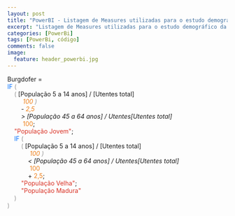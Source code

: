 ```yaml
---
layout: post
title: "PowerBI - Listagem de Measures utilizadas para o estudo demográfico da lista de utentes"
excerpt: "Listagem de Measures utilizadas para o estudo demográfico da lista de utentes."
categories: [PowerBi]
tags: [PowerBi, código]
comments: false
image:
  feature: header_powerbi.jpg
---
```




Burgdofer&nbsp;=<br><span class="Keyword" style="color:#0070FF">IF</span><span class="Parenthesis" style="color:#969696">&nbsp;(</span><br><span class="indent4">&nbsp;&nbsp;&nbsp;&nbsp;</span><span class="Parenthesis" style="color:#969696">(</span>&nbsp;[População&nbsp;5&nbsp;a&nbsp;14&nbsp;anos]&nbsp;/&nbsp;[Utentes&nbsp;total]<br>&nbsp;&nbsp;&nbsp;&nbsp;&nbsp;&nbsp;&nbsp;&nbsp;*&nbsp;<span class="Number" style="color:#EE7F18">100</span>&nbsp;<span class="Parenthesis" style="color:#969696">)</span><br>&nbsp;&nbsp;&nbsp;&nbsp;&nbsp;&nbsp;&nbsp;&nbsp;-&nbsp;<span class="Number" style="color:#EE7F18">2,5</span><br>&nbsp;&nbsp;&nbsp;&nbsp;&nbsp;&nbsp;&nbsp;&nbsp;&gt;&nbsp;[População&nbsp;45&nbsp;a&nbsp;64&nbsp;anos]&nbsp;/&nbsp;Utentes[Utentes&nbsp;total]<br>&nbsp;&nbsp;&nbsp;&nbsp;&nbsp;&nbsp;&nbsp;&nbsp;*&nbsp;<span class="Number" style="color:#EE7F18">100</span>;<br><span class="indent4">&nbsp;&nbsp;&nbsp;&nbsp;</span><span class="StringLiteral" style="color:#D93124">"População&nbsp;Jovem"</span>;<br><span class="indent4">&nbsp;&nbsp;&nbsp;&nbsp;</span><span class="Keyword" style="color:#0070FF">IF</span><span class="Parenthesis" style="color:#969696">&nbsp;(</span><br><span class="indent8">&nbsp;&nbsp;&nbsp;&nbsp;&nbsp;&nbsp;&nbsp;&nbsp;</span><span class="Parenthesis" style="color:#969696">(</span>&nbsp;[População&nbsp;5&nbsp;a&nbsp;14&nbsp;anos]&nbsp;/&nbsp;[Utentes&nbsp;total]<br>&nbsp;&nbsp;&nbsp;&nbsp;&nbsp;&nbsp;&nbsp;&nbsp;&nbsp;&nbsp;&nbsp;&nbsp;*&nbsp;<span class="Number" style="color:#EE7F18">100</span>&nbsp;<span class="Parenthesis" style="color:#969696">)</span><br>&nbsp;&nbsp;&nbsp;&nbsp;&nbsp;&nbsp;&nbsp;&nbsp;&nbsp;&nbsp;&nbsp;&nbsp;&lt;&nbsp;[População&nbsp;45&nbsp;a&nbsp;64&nbsp;anos]&nbsp;/&nbsp;Utentes[Utentes&nbsp;total]<br>&nbsp;&nbsp;&nbsp;&nbsp;&nbsp;&nbsp;&nbsp;&nbsp;&nbsp;&nbsp;&nbsp;&nbsp;*&nbsp;<span class="Number" style="color:#EE7F18">100</span><br>&nbsp;&nbsp;&nbsp;&nbsp;&nbsp;&nbsp;&nbsp;&nbsp;&nbsp;&nbsp;&nbsp;&nbsp;+&nbsp;<span class="Number" style="color:#EE7F18">2,5</span>;<br><span class="indent8">&nbsp;&nbsp;&nbsp;&nbsp;&nbsp;&nbsp;&nbsp;&nbsp;</span><span class="StringLiteral" style="color:#D93124">"População&nbsp;Velha"</span>;<br><span class="indent8">&nbsp;&nbsp;&nbsp;&nbsp;&nbsp;&nbsp;&nbsp;&nbsp;</span><span class="StringLiteral" style="color:#D93124">"População&nbsp;Madura"</span><br><span class="indent4">&nbsp;&nbsp;&nbsp;&nbsp;</span><span class="Parenthesis" style="color:#969696">)</span><br><span class="Parenthesis" style="color:#969696">)</span><br>
